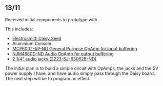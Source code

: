 ## 13/11
Received initial components to prototype with.

This includes:
+ [Electrosmith Daisy Seed](https://www.electro-smith.com/daisy/daisy) 
+ Aluminium Console
+ [MCP6002-I/P-ND General Purpose OpAmp for input buffering](https://www.digikey.com/en/products/detail/microchip-technology/MCP6002-I-P/500875?s=N4IgTCBcDaILIGEAKA2ADGsBaAkgeiSwDkAREAXQF8g)
+ [NJM4580D-ND Audio OpAmp for output buffering](https://www.digikey.com/en/products/detail/njr-corporation-njrc/NJM4580D/673772?s=N4IgTCBcDaIHICkCyAWArADgAwBEC0cOIAugL5A)
+ [2 1/4" audio jacks (2223-SJ-63062B-ND)](https://www.digikey.com/en/products/detail/cui-devices/SJ-63062B/13155750?s=N4IgTCBcDa5mBmAtAZQFJIGwIAybAEJIByAIiALoC%2BQA)

The initial plan is to build a simple circuit with OpAmps, the jacks and the 5V power supply I have, and have audio simply pass through the Daisy board. The next step will be to program an effect.